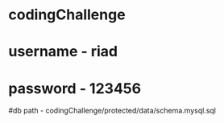 # codingChallenge

# username - riad
# password - 123456

#db path - codingChallenge/protected/data/schema.mysql.sql

